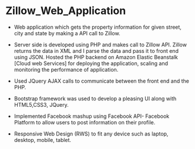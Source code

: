 # Zillow_Web_Application

- Web application which gets the property information for given street, city and state by making a API call to Zillow.

- Server side is developed using PHP and makes call to Zillow API. Zillow returns the data in XML and I parse the data and pass it to front end using JSON. Hosted the PHP backend on Amazon Elastic Beanstalk [Cloud web Services] for deploying the application, scaling and monitoring the performance of application.

- Used JQuery AJAX calls to communicate between the front end and the PHP.

- Bootstrap framework was used to develop a pleasing UI along with HTML5,CSS3, JQuery.

- Implemented Facebook mashup using Facebook API- Facebook Platform to allow users to post information on their profile.

- Responsive Web Design (RWS) to fit any device such as laptop, desktop, mobile, tablet.
